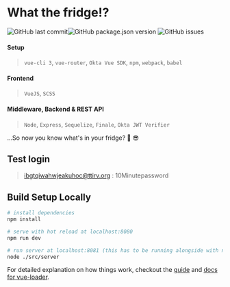# What the fridge!?
<img alt="GitHub last commit" src="https://img.shields.io/github/last-commit/curzey/fridge-stock"><img alt="GitHub package.json version" src="https://img.shields.io/github/package-json/v/curzey/Fridge-Stock">
<img alt="GitHub issues" src="https://img.shields.io/github/issues-raw/curzey/fridge-stock">

#### Setup
> `vue-cli 3`, `vue-router`, `Okta Vue SDK`, `npm`, `webpack`, `babel`

#### Frontend
> `VueJS`, `SCSS`

#### Middleware, Backend & REST API
> `Node`, `Express`, `Sequelize`, `Finale`, `Okta JWT Verifier`

...So now you know what's in your fridge? :beer: :sunglasses:

## Test login
> ibgtqiwahwjeakuhoc@ttirv.org : 10Minutepassword

## Build Setup Locally

``` bash
# install dependencies
npm install

# serve with hot reload at localhost:8080
npm run dev

# run server at localhost:8081 (this has to be running alongside with npm run dev)
node ./src/server
```

For detailed explanation on how things work, checkout the [guide](http://vuejs-templates.github.io/webpack/) and [docs for vue-loader](http://vuejs.github.io/vue-loader).
